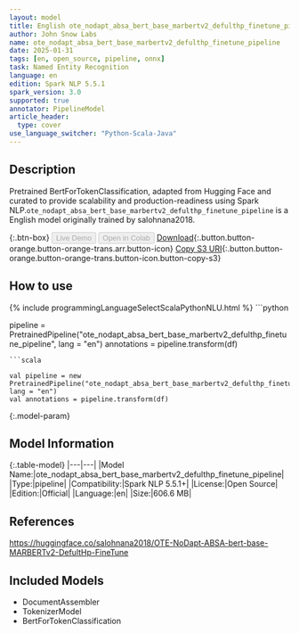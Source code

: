 ```yaml
---
layout: model
title: English ote_nodapt_absa_bert_base_marbertv2_defulthp_finetune_pipeline pipeline BertForTokenClassification from salohnana2018
author: John Snow Labs
name: ote_nodapt_absa_bert_base_marbertv2_defulthp_finetune_pipeline
date: 2025-01-31
tags: [en, open_source, pipeline, onnx]
task: Named Entity Recognition
language: en
edition: Spark NLP 5.5.1
spark_version: 3.0
supported: true
annotator: PipelineModel
article_header:
  type: cover
use_language_switcher: "Python-Scala-Java"
---
```


## Description

Pretrained BertForTokenClassification, adapted from Hugging Face and curated to provide scalability and production-readiness using Spark NLP.`ote_nodapt_absa_bert_base_marbertv2_defulthp_finetune_pipeline` is a English model originally trained by salohnana2018.

{:.btn-box}
<button class="button button-orange" disabled>Live Demo</button>
<button class="button button-orange" disabled>Open in Colab</button>
[Download](https://s3.amazonaws.com/auxdata.johnsnowlabs.com/public/models/ote_nodapt_absa_bert_base_marbertv2_defulthp_finetune_pipeline_en_5.5.1_3.0_1738349698936.zip){:.button.button-orange.button-orange-trans.arr.button-icon}
[Copy S3 URI](s3://auxdata.johnsnowlabs.com/public/models/ote_nodapt_absa_bert_base_marbertv2_defulthp_finetune_pipeline_en_5.5.1_3.0_1738349698936.zip){:.button.button-orange.button-orange-trans.button-icon.button-copy-s3}

## How to use



<div class="tabs-box" markdown="1">
{% include programmingLanguageSelectScalaPythonNLU.html %}
```python

pipeline = PretrainedPipeline("ote_nodapt_absa_bert_base_marbertv2_defulthp_finetune_pipeline", lang = "en")
annotations =  pipeline.transform(df)   

```
```scala

val pipeline = new PretrainedPipeline("ote_nodapt_absa_bert_base_marbertv2_defulthp_finetune_pipeline", lang = "en")
val annotations = pipeline.transform(df)

```
</div>

{:.model-param}
## Model Information

{:.table-model}
|---|---|
|Model Name:|ote_nodapt_absa_bert_base_marbertv2_defulthp_finetune_pipeline|
|Type:|pipeline|
|Compatibility:|Spark NLP 5.5.1+|
|License:|Open Source|
|Edition:|Official|
|Language:|en|
|Size:|606.6 MB|

## References

https://huggingface.co/salohnana2018/OTE-NoDapt-ABSA-bert-base-MARBERTv2-DefultHp-FineTune

## Included Models

- DocumentAssembler
- TokenizerModel
- BertForTokenClassification
